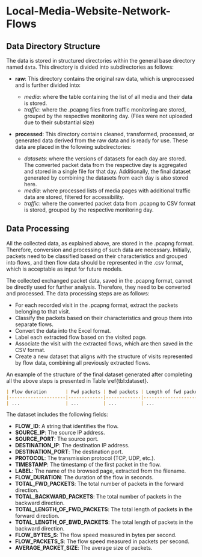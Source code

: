 # Local-Media-Website-Network-Flows

## Data Directory Structure

The data is stored in structured directories within the general base directory named `data`. This directory is divided into subdirectories as follows:

- **raw**: This directory contains the original raw data, which is unprocessed and is further divided into:

    - *media*: where the table containing the list of all media and their data is stored.
    - *traffic*: where the .pcapng files from traffic monitoring are stored, grouped by the respective monitoring day. (Files were not uploaded due to their substantial size)

- **processed**: This directory contains cleaned, transformed, processed, or generated data derived from the raw data and is ready for use. These data are placed in the following subdirectories:

    - *datasets*: where the versions of datasets for each day are stored. The converted packet data from the respective day is aggregated and stored in a single file for that day. Additionally, the final dataset generated by combining the datasets from each day is also stored here.
    - *media*: where processed lists of media pages with additional traffic data are stored, filtered for accessibility.
    - *traffic*: where the converted packet data from .pcapng to CSV format is stored, grouped by the respective monitoring day.

## Data Processing

All the collected data, as explained above, are stored in the .pcapng format. Therefore, conversion and processing of such data are necessary. Initially, packets need to be classified based on their characteristics and grouped into flows, and then flow data should be represented in the .csv format, which is acceptable as input for future models.

The collected exchanged packet data, saved in the .pcapng format, cannot be directly used for further analysis. Therefore, they need to be converted and processed. The data processing steps are as follows:

- For each recorded visit in the .pcapng format, extract the packets belonging to that visit.
- Classify the packets based on their characteristics and group them into separate flows.
- Convert the data into the Excel format.
- Label each extracted flow based on the visited page.
- Associate the visit with the extracted flows, which are then saved in the CSV format.
- Create a new dataset that aligns with the structure of visits represented by flow data, combining all previously extracted flows.

An example of the structure of the final dataset generated after completing all the above steps is presented in Table \ref{tbl:dataset}.

```markdown
| Flow duration       | Fwd packets | Bwd packets | Length of fwd packets | Length of bwd packets | Flow bytes | Flow packets | Average packet size |
|---------------------|-------------|-------------|-----------------------|-----------------------|------------|--------------|---------------------|
| ...                 | ...         | ...         | ...                   | ...                   | ...        | ...          | ...                 |
```

The dataset includes the following fields:

- **FLOW_ID**: A string that identifies the flow.
- **SOURCE_IP**: The source IP address.
- **SOURCE_PORT**: The source port.
- **DESTINATION_IP**: The destination IP address.
- **DESTINATION_PORT**: The destination port.
- **PROTOCOL**: The transmission protocol (TCP, UDP, etc.).
- **TIMESTAMP**: The timestamp of the first packet in the flow.
- **LABEL**: The name of the browsed page, extracted from the filename.
- **FLOW_DURATION**: The duration of the flow in seconds.
- **TOTAL_FWD_PACKETS**: The total number of packets in the forward direction.
- **TOTAL_BACKWARD_PACKETS**: The total number of packets in the backward direction.
- **TOTAL_LENGTH_OF_FWD_PACKETS**: The total length of packets in the forward direction.
- **TOTAL_LENGTH_OF_BWD_PACKETS**: The total length of packets in the backward direction.
- **FLOW_BYTES_S**: The flow speed measured in bytes per second.
- **FLOW_PACKETS_S**: The flow speed measured in packets per second.
- **AVERAGE_PACKET_SIZE**: The average size of packets.

